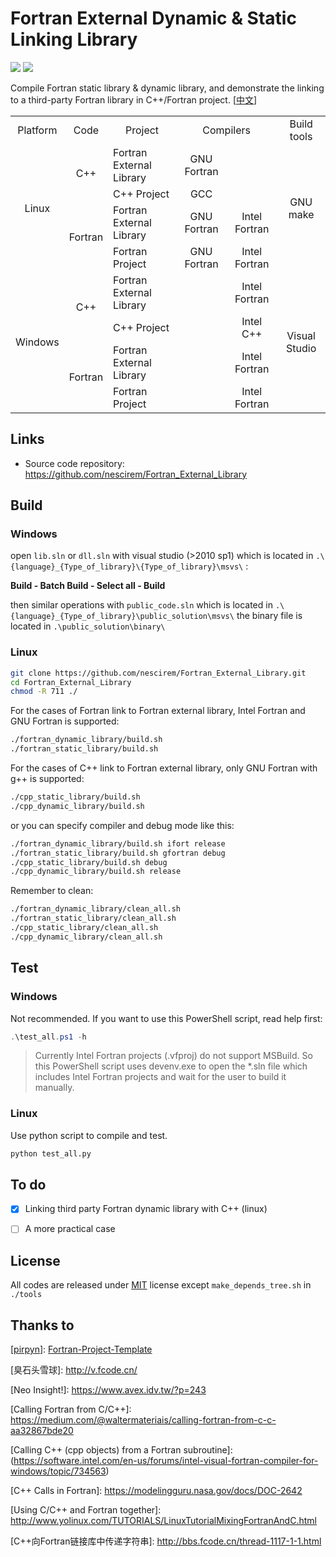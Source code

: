 # Fortran External Dynamic & Static Linking  Library

![](https://img.shields.io/badge/platform-linux%20|%20windows-lightgrey.svg) ![](https://img.shields.io/badge/license-MIT-blue.svg)

Compile Fortran static library & dynamic library, and demonstrate the linking to a third-party Fortran library in C++/Fortran project. [[中文](./README_cn.md)]

<table>
 <tr align="center">
  <td>Platform</td>
  <td>Code</td>
  <td>Project</td>
  <td colspan=2>Compilers</td>
  <td>Build tools</td>
 </tr>
 <tr>
  <td rowspan=4 align="center">Linux</td>
  <td rowspan=2 align="center">C++</td>
  <td>Fortran External Library</td>
  <td align="center">GNU Fortran</td>
  <td align="center"></td>
  <td rowspan=4 align="center">GNU make</td>
 </tr>
 <tr>
  <td>C++ Project</td>
  <td align="center">GCC</td>
  <td align="center"></td>
 </tr>
 <tr>
  <td rowspan=2 align="center">Fortran</td>
  <td>Fortran External Library</td>
  <td align="center">GNU Fortran</td>
  <td align="center">Intel Fortran</td>
 </tr>
 <tr>
  <td>Fortran Project</td>
  <td align="center">GNU Fortran</td>
  <td align="center">Intel Fortran</td>
 </tr>
 <tr>
  <td rowspan=4 align="center">Windows</td>
  <td rowspan=2 align="center">C++</td>
  <td>Fortran External Library</td>
  <td align="center"></td>
  <td align="center">Intel Fortran</td>
  <td rowspan=4 align="center">Visual Studio</td>
 </tr>
 <tr>
  <td>C++ Project</td>
  <td align="center"></td>
  <td align="center">Intel C++</td>
 </tr>
 <tr>
  <td rowspan=2 align="center">Fortran</td>
  <td>Fortran External Library</td>
  <td align="center"></td>
  <td align="center">Intel Fortran</td>
 </tr>
 <tr>
  <td>Fortran Project</td>
  <td align="center"></td>
  <td align="center">Intel Fortran</td>
 </tr>
</table>


## Links

* Source code repository: https://github.com/nescirem/Fortran_External_Library



## Build

### Windows

open `lib.sln` or `dll.sln` with visual studio (>2010 sp1)  which is located in `.\{language}_{Type_of_library}\{Type_of_library}\msvs\` :

**Build - Batch Build - Select all - Build**

then similar operations with `public_code.sln` which is located in `.\{language}_{Type_of_library}\public_solution\msvs\` 
the binary file is located in `.\public_solution\binary\`

### Linux

```bash
git clone https://github.com/nescirem/Fortran_External_Library.git
cd Fortran_External_Library
chmod -R 711 ./
```

For the cases of Fortran link to Fortran external library, Intel Fortran and GNU Fortran is supported:

```bash
./fortran_dynamic_library/build.sh
./fortran_static_library/build.sh
```
For the cases of C++ link to Fortran external library, only GNU Fortran with g++ is supported:

```bash
./cpp_static_library/build.sh
./cpp_dynamic_library/build.sh
```

or you can specify compiler and debug mode like this:

```bash
./fortran_dynamic_library/build.sh ifort release
./fortran_static_library/build.sh gfortran debug
./cpp_static_library/build.sh debug
./cpp_dynamic_library/build.sh release
```

Remember to clean:

```bash
./fortran_dynamic_library/clean_all.sh
./fortran_static_library/clean_all.sh
./cpp_static_library/clean_all.sh
./cpp_dynamic_library/clean_all.sh
```



## Test

### Windows

Not recommended. If you want to use this PowerShell script, read help first:

```powershell
.\test_all.ps1 -h
```

>  Currently Intel Fortran projects (.vfproj) do not support MSBuild. So this PowerShell script uses devenv.exe to open the *.sln file which includes Intel Fortran projects and wait for the user to build it manually.

### Linux

Use python script to compile and test.

```python
python test_all.py
```



## To do

- [x] Linking third party Fortran dynamic library with C++ (linux)
- [ ] A more practical case



## License

All codes are released under [MIT](./LICENSE) license except `make_depends_tree.sh` in `./tools`



## Thanks to

[[pirpyn](https://github.com/pirpyn)]:  [Fortran-Project-Template](https://github.com/pirpyn/Fortran-Project-Template)

\[臭石头雪球]: http://v.fcode.cn/

\[Neo Insight!]: https://www.avex.idv.tw/?p=243

\[Calling Fortran from C/C++]: https://medium.com/@waltermateriais/calling-fortran-from-c-c-aa32867bde20

\[Calling C++ (cpp objects) from a Fortran subroutine]: (https://software.intel.com/en-us/forums/intel-visual-fortran-compiler-for-windows/topic/734563)

\[C++ Calls in Fortran]: https://modelingguru.nasa.gov/docs/DOC-2642

\[Using C/C++ and Fortran together]: http://www.yolinux.com/TUTORIALS/LinuxTutorialMixingFortranAndC.html

\[C++向Fortran链接库中传递字符串]: http://bbs.fcode.cn/thread-1117-1-1.html

